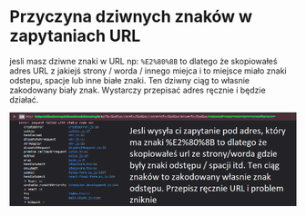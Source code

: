 # Przyczyna dziwnych znaków w zapytaniach URL

jesli masz dziwne znaki w URL np: `%E2%80%8B` to dlatego że skopiowałeś adres URL z jakiejś strony / worda / innego miejca i to miejsce miało znaki odstepu, spacje lub inne białe znaki. Ten dziwny ciąg to własnie zakodowany biały znak.
Wystarczy przepisać adres ręcznie i będzie działać.

![Dziwne znaki w URL do zapytań](./dziwne_znaki.png?raw=true "Title")
